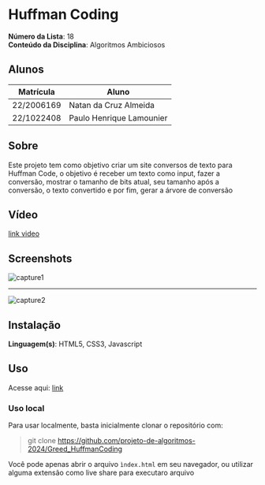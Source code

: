 # Huffman Coding

**Número da Lista**: 18<br>
**Conteúdo da Disciplina**: Algoritmos Ambiciosos <br>

## Alunos
| Matrícula  | Aluno                    |
| ---------- | ------------------------ |
| 22/2006169 | Natan da Cruz Almeida    |
| 22/1022408 | Paulo Henrique Lamounier |

## Sobre 
Este projeto tem como objetivo criar um site conversos de texto para Huffman Code, o objetivo é receber um texto como input, fazer a conversão, mostrar o tamanho de bits atual, seu tamanho após a conversão, o texto convertido e por fim, gerar a árvore de conversão

## Vídeo

[link video](https://youtu.be/UPnUlRa6i-U)

## Screenshots

![capture1](https://i.ibb.co/61QFQzs/Captura-de-tela-2025-01-19-151833.png)

---

![capture2](https://i.ibb.co/YpdtFVd/Capture3.png)

## Instalação 
**Linguagem(s)**: HTML5, CSS3, Javascript<br>

## Uso 

Acesse aqui: [link](https://projeto-de-algoritmos-2024.github.io/Greed_HuffmanCoding/)

### Uso local

Para usar localmente, basta inicialmente clonar o repositório com:

> git clone https://github.com/projeto-de-algoritmos-2024/Greed_HuffmanCoding

Você pode apenas abrir o arquivo `ìndex.html` em seu navegador, ou utilizar alguma extensão como live share para executaro arquivo
